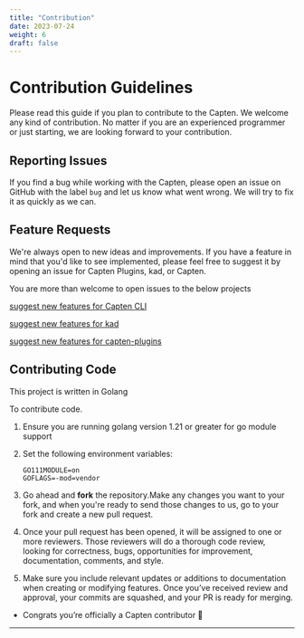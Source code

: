 ```yaml
---
title: "Contribution"
date: 2023-07-24
weight: 6
draft: false
---
```


# Contribution Guidelines
Please read this guide if you plan to contribute to the Capten. We welcome any kind of contribution. No matter if you are an experienced programmer or just starting, we are looking forward to your contribution.

## Reporting Issues

If you find a bug while working with the Capten, please open an issue on GitHub with the label `bug` and let us know what went wrong. We will try to fix it as quickly as we can.

## Feature Requests

We're always open to new ideas and improvements. If you have a feature in mind that you'd like to see implemented, please feel free to suggest it by opening an issue for Capten Plugins, kad, or Capten.

You are more than welcome to open issues to the below projects 

[suggest new features for Capten CLI](https://github.com/intelops/capten/issues/new?labels=kind%2Ffeature&template=feature-request.md&title=Feature%20Request:)


[suggest new features for kad](https://github.com/kube-tarian/kad/issues/new?labels=kind%2Ffeature&template=feature-request.md&title=Feature%20Request:)

[suggest new features for capten-plugins](https://github.com/intelops/capten-plugins/issues/new?labels=kind%2Ffeature&template=feature-request.md&title=Feature%20Request:)

 

## Contributing Code
This project is written in Golang 

To contribute code.
1. Ensure you are running golang version 1.21 or greater for go module support
2. Set the following environment variables:
    ```
    GO111MODULE=on
    GOFLAGS=-mod=vendor
    ```

3. Go ahead and **fork** the repository.Make any changes you want to your fork, and when you're ready to send  those changes to us, go to your fork and create a new pull request.

4. Once your pull request has been opened, it will be assigned to one or more reviewers. Those reviewers will do a thorough code review, looking for correctness, bugs, opportunities for improvement, documentation, comments, and style.

5. Make sure you include relevant updates or additions to documentation when creating or modifying features. Once you’ve received review and approval, your commits are squashed, and your PR is ready for merging.

- Congrats you’re officially a Capten contributor 🎊

---
